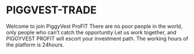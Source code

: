 # PIGGVEST-TRADE
Welcome to join PiggyVest ProFIT There are no poor people in the world, only people who can’t catch the opportunity Let us work together, and PIGGYVEST PROFIT  will escort your investment path. The working hours of the platform is 24hours.
